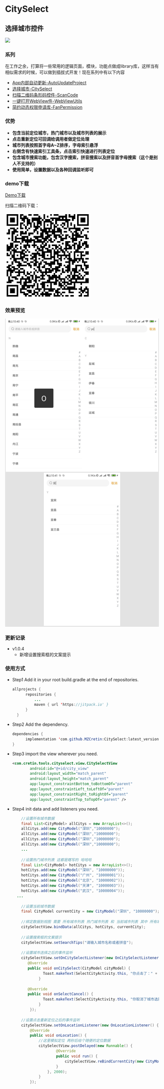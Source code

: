 # **CitySelect**     

## 选择城市控件

[![](https://jitpack.io/v/MZCretin/CitySelect.svg)](https://jitpack.io/#MZCretin/CitySelect)

### 系列

在工作之余，打算将一些常用的逻辑页面，模块，功能点做成library库，这样当有相似需求的时候，可以做到插拔式开发！现在系列中有以下内容

+ [App内部自动更新-AutoUpdateProject](https://github.com/MZCretin/AutoUpdateProject)
+ [选择城市-CitySelect](https://github.com/MZCretin/CitySelect)
+ [扫描二维码条形码控件-ScanCode](https://github.com/MZCretin/CitySeScanCode)
+ [一键打开WebView件-WebViewUtils](https://github.com/MZCretin/WebViewUtils)
+ [简约动态权限申请库-FanPermission](https://github.com/MZCretin/FanPermission)


### 优势

+ **包含当前定位城市，热门城市以及城市列表的展示**
+ **点击重新定位可回调给调用者做定位处理**
+ **城市列表按照首字母A~Z排序，字母索引悬浮**
+ **右侧含有快速索引工具条，点击索引快速进行列表定位**
+ **包含城市搜索功能，包含汉字搜索，拼音搜索以及拼音首字母搜索（这个是别人不支持的）**
+ **使用简单，设置数据以及各种回调监听即可**

### demo下载

[Demo下载](https://raw.githubusercontent.com/MZCretin/CitySelect/master/pic/demo.apk)

扫描二维码下载：

<img src="./pic/erweima.png"/>

### 效果预览

<div style="background:#e3e3e3; color:#FFF" align=center ><img width="250" height="500" src="./pic/111.jpg"/><img width="250" height="500" src="./pic/222.jpg"/> <img width="250" height="500" src="./pic/333.jpg"/></div>

### 更新记录

+ v1.0.4
    + 新增设置搜索框的文案提示

### 使用方式

+ Step1 Add it in your root build.gradle at the end of repositories.

  ```java
  allprojects {
  		repositories {
  			...
  			maven { url 'https://jitpack.io' }
  		}
  	}
  ```

+ Step2 Add the dependency.

  ```java
  dependencies {
  		implementation 'com.github.MZCretin:CitySelect:latest_version'
  }
  ```

+ Step3 import the view wherever you need.

  ```xml
  <com.cretin.tools.cityselect.view.CitySelectView
          android:id="@+id/city_view"
          android:layout_width="match_parent"
          android:layout_height="match_parent"
          app:layout_constraintBottom_toBottomOf="parent"
          app:layout_constraintLeft_toLeftOf="parent"
          app:layout_constraintRight_toRightOf="parent"
          app:layout_constraintTop_toTopOf="parent" />
  ```

+ Step4 init data and add listeners you need.

  ```java
      //设置所有城市数据
  	  final List<CityModel> allCitys = new ArrayList<>();
  	  allCitys.add(new CityModel("深圳","10000000");
  	  allCitys.add(new CityModel("深圳","10000000");
  	  allCitys.add(new CityModel("深圳","10000000");
  	  allCitys.add(new CityModel("深圳","10000000");
      ...
                  
      //设置热门城市列表 这都是瞎写的 哈哈哈
      final List<CityModel> hotCitys = new ArrayList<>();
      hotCitys.add(new CityModel("深圳", "10000000"));
      hotCitys.add(new CityModel("广州", "10000001"));
      hotCitys.add(new CityModel("北京", "10000002"));
      hotCitys.add(new CityModel("天津", "10000003"));
      hotCitys.add(new CityModel("武汉", "10000004"));
  	...
                               
      //设置当前城市数据
      final CityModel currentCity = new CityModel("深圳", "10000000");
  
      //绑定数据到视图 需要 所有城市列表 热门城市列表 和 当前城市列表 其中 所有城市列表是必传的 热门城市和当前城市是选填的 不传就不会显示对应的视图
      citySelectView.bindData(allCitys, hotCitys, currentCity);

      //设置搜索框的文案提示
      citySelectView.setSearchTips("请输入城市名称或者拼音");
                              
      //设置城市选择之后的事件监听
      citySelectView.setOnCitySelectListener(new OnCitySelectListener() {
         @Override
         public void onCitySelect(CityModel cityModel) {
                Toast.makeText(SelectCityActivity.this, "你点击了：" + cityModel.getCityName() + ":" + cityModel.getExtra().toString(), Toast.LENGTH_SHORT).show();
              }
  
         @Override
         public void onSelectCancel() {
                Toast.makeText(SelectCityActivity.this, "你取消了城市选择", Toast.LENGTH_SHORT).show();
              }
          });
  
      //设置点击重新定位之后的事件监听
      citySelectView.setOnLocationListener(new OnLocationListener() {
          @Override
          public void onLocation() {
              //这里模拟定位 两秒后给个随便的定位数据
              citySelectView.postDelayed(new Runnable() {
                      @Override
                      public void run() {
                          citySelectView.reBindCurrentCity(new CityModel("广州", "10000001"));
                      }
                  }, 2000);
              }
          });
  
  ```

  